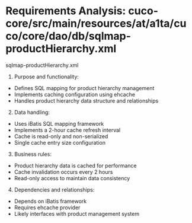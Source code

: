 # Requirements Analysis: cuco-core/src/main/resources/at/a1ta/cuco/core/dao/db/sqlmap-productHierarchy.xml

sqlmap-productHierarchy.xml

1. Purpose and functionality:
- Defines SQL mapping for product hierarchy management
- Implements caching configuration using ehcache
- Handles product hierarchy data structure and relationships

2. Data handling:
- Uses iBatis SQL mapping framework
- Implements a 2-hour cache refresh interval
- Cache is read-only and non-serialized
- Single cache entry size configuration

3. Business rules:
- Product hierarchy data is cached for performance
- Cache invalidation occurs every 2 hours
- Read-only access to maintain data consistency

4. Dependencies and relationships:
- Depends on iBatis framework
- Requires ehcache provider
- Likely interfaces with product management system